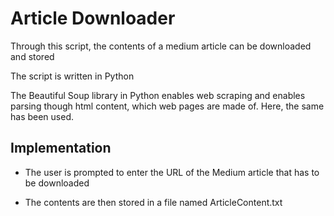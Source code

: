 # Article Downloader #

Through this script, the contents of a medium article can be downloaded and stored

The script is written in Python

The Beautiful Soup library in Python enables web scraping and enables parsing though html content, which web pages are made of. Here, the same has been used.

## Implementation ##

- The user is prompted to enter the URL of the Medium article that has to be downloaded

- The contents are then stored in a file named ArticleContent.txt



